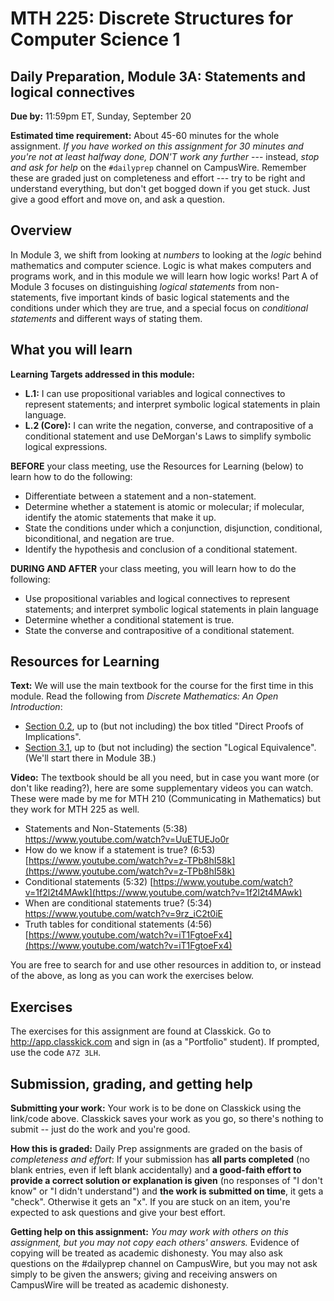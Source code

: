 # MTH 225: Discrete Structures for Computer Science 1 

## Daily Preparation, Module 3A: Statements and logical connectives

**Due by:** 11:59pm ET, Sunday, September 20

**Estimated time requirement:** About 45-60 minutes for the whole assignment. *If you have worked on this assignment for 30 minutes and you're not at least halfway done, DON'T work any further* --- instead, *stop and ask for help* on the `#dailyprep` channel on CampusWire. Remember these are graded just on completeness and effort --- try to be right and understand everything, but don't get bogged down if you get stuck. Just give a good effort and move on, and ask a question. 



## Overview 

In Module 3, we shift from looking at *numbers* to looking at the *logic* behind mathematics and computer science. Logic is what makes computers and programs work, and in this module we will learn how logic works! Part A of Module 3 focuses on distinguishing *logical statements* from non-statements, five important kinds of basic logical statements and the conditions under which they are true, and a special focus on *conditional statements* and different ways of stating them. 

## What you will learn 

**Learning Targets addressed in this module:** 

+ **L.1:** I can use propositional variables and logical connectives to represent statements; and interpret symbolic logical statements in plain language. 
+ **L.2 (Core):** I can write the negation, converse, and contrapositive of a conditional statement and use DeMorgan's Laws to simplify symbolic logical expressions. 

**BEFORE** your class meeting, use the Resources for Learning (below) to learn how to do the following: 

- Differentiate between a statement and a non-statement. 
- Determine whether a statement is atomic or molecular; if molecular, identify the atomic statements that make it up. 
- State the conditions under which a conjunction, disjunction, conditional, biconditional, and negation are true. 
- Identify the hypothesis and conclusion of a conditional statement. 

**DURING AND AFTER** your class meeting, you will learn how to do the following: 

- Use propositional variables and logical connectives to represent statements; and interpret symbolic logical statements in plain language
- Determine whether a conditional statement is true. 
- State the converse and contrapositive of a conditional statement. 


## Resources for Learning

**Text:** We will use the main textbook for the course for the first time in this module. Read the following from *Discrete Mathematics: An Open Introduction*: 

- [Section 0.2](http://discrete.openmathbooks.org/dmoi3/sec_intro-statements.html), up to (but not including) the box titled "Direct Proofs of Implications". 
- [Section 3.1](http://discrete.openmathbooks.org/dmoi3/sec_propositional.html), up to (but not including) the section "Logical Equivalence". (We'll start there in Module 3B.) 

**Video:** The textbook should be all you need, but in case you want more (or don't like reading?), here are some supplementary videos you can watch. These were made by me for MTH 210 (Communicating in Mathematics) but they work for MTH 225 as well. 

- Statements and Non-Statements (5:38) https://www.youtube.com/watch?v=UuETUEJo0r
- How do we know if a statement is true? (6:53) [https://www.youtube.com/watch?v=z-TPb8hI58k](https://www.youtube.com/watch?v=z-TPb8hI58k)
- Conditional statements (5:32) [https://www.youtube.com/watch?v=1f2l2t4MAwk](https://www.youtube.com/watch?v=1f2l2t4MAwk)
- When are conditional statements true? (5:34) https://www.youtube.com/watch?v=9rz_iC2t0iE
- Truth tables for conditional statements (4:56) [https://www.youtube.com/watch?v=iT1FgtoeFx4](https://www.youtube.com/watch?v=iT1FgtoeFx4)

You are free to search for and use other resources in addition to, or instead of the above, as long as you can work the exercises below.



## Exercises

The exercises for this assignment are found at Classkick. Go to http://app.classkick.com and sign in (as a "Portfolio" student). If prompted, use the code `A7Z 3LH`.


## Submission, grading, and getting help 

**Submitting your work:** Your work is to be done on Classkick using the link/code above. Classkick saves your work as you go, so there's nothing to submit -- just do the work and you're good. 

**How this is graded:** Daily Prep assignments are graded on the basis of *completeness and effort*: If your submission has **all parts completed** (no blank entries, even if left blank accidentally) and **a good-faith effort to provide a correct solution or explanation is given** (no responses of "I don't know" or "I didn't understand") and **the work is submitted on time**, it gets a "check". Otherwise it gets an "x". If you are stuck on an item, you're expected to ask questions and give your best effort.  

**Getting help on this assignment:** *You may work with others on this assignment, but you may not copy each others' answers.* Evidence of copying will be treated as academic dishonesty. You may also ask questions on the #dailyprep channel on CampusWire, but you may not ask simply to be given the answers; giving and receiving answers on CampusWire will be treated as academic dishonesty.
<!--stackedit_data:
eyJoaXN0b3J5IjpbMzY5Njk5ODQzXX0=
-->